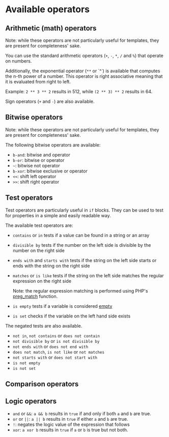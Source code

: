Available operators
========

Arithmetic (math) operators
--------
Note: while these operators are not particularly useful for templates, they are present for completeness' sake.

You can use the standard arithmetic operators (`+`, `-`, `*`, `/` and `%`) that operate on numbers.

Additionally, the exponential operator (`**` or `^˙) is available that computes the n-th power of a number.
This operator is right associative meaning that it is evaluated from right to left.

Example: `2 ** 3 ** 2` results in 512, while `(2 ** 3) ** 2` results in 64.

Sign operators (`+` and `-`) are also available.

Bitwise operators
--------
Note: while these operators are not particularly useful for templates, they are present for completeness' sake.

The following bitwise operators are available:

 * `b-and`: bitwise and operator
 * `b-or`: bitwise or operator
 * `~`: bitwise not operator
 * `b-xor`: bitwise exclusive or operator
 * `<<`: shift left operator
 * `>>`: shift right operator

Test operators
--------
Test operators are particularly useful in `if` blocks.
They can be used to test for properties in a simple and easily readable way.

The available test operators are:

 * `contains` or `in` tests if a value can be found in a string or an array
 * `divisible by` tests if the number on the left side is divisible by the number on the right side
 * `ends with` and `starts with` tests if the string on the left side starts or ends with the string on the right side
 * `matches` or `is like` tests if the string on the left side matches the regular expression on the right side

    Note: the regular expression matching is performed using PHP's [preg_match](http://php.net/preg_match) function.

 * `is empty` tests if a variable is considered [empty](http://php.net/empty)
 * `is set` checks if the variable on the left hand side exists

The negated tests are also available.

 * `not in`, `not contains` or `does not contain`
 * `not divisible by` or `is not divisible by`
 * `not ends with` or `does not end with`
 * `does not match`, `is not like` or `not matches`
 * `not starts with` or `does not start with`
 * `is not empty`
 * `is not set`

Comparison operators
--------


Logic operators
--------

 * `and` or `&&`: `a && b` results in `true` if and only if both `a` and `b` are true.
 * `or` or `||`: `a || b` results in `true` if either `a` and `b` are true.
 * `!`: negates the logic value of the expression that follows
 * `xor`: `a xor b` results in `true` if `a` or `b` is true but not both.
